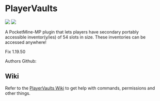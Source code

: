 # PlayerVaults
[![](https://poggit.pmmp.io/shield.dl.total/PlayerVaults)](https://poggit.pmmp.io/p/PlayerVaults)
[![](https://poggit.pmmp.io/shield.api/PlayerVaults)](https://poggit.pmmp.io/p/PlayerVaults)


A PocketMine-MP plugin that lets players have secondary portably accessible inventor(y/ies) of 54 slots in size. These inventories can be accessed anywhere!

Fix 1.19.50

Authors Github:

## Wiki
Refer to the [PlayerVaults Wiki](https://github.com/Muqsit/PlayerVaults/wiki) to get help with commands, permissions and other things.

